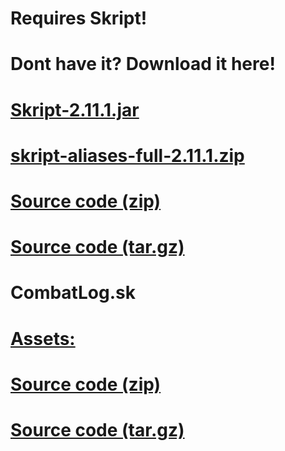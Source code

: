 # Requires Skript!
# Dont have it? Download it here!
# [Skript-2.11.1.jar](https://github.com/SkriptLang/Skript/releases/download/2.11.1/Skript-2.11.1.jar)
# [skript-aliases-full-2.11.1.zip](https://github.com/SkriptLang/Skript/releases/download/2.11.1/skript-aliases-full-2.11.1.zip)
# [Source code (zip)](https://github.com/SkriptLang/Skript/archive/refs/tags/2.11.1.zip)
# [Source code (tar.gz)](https://github.com/SkriptLang/Skript/archive/refs/tags/2.11.1.tar.gz)
# 
# CombatLog.sk
# [Assets:](https://github.com/Death1Clown/CombatLog-Skript/releases/tag/Skript)
# [Source code (zip)](https://github.com/Death1Clown/CombatLog-Skript/archive/refs/tags/Skript.zip)
# [Source code (tar.gz)](https://github.com/Death1Clown/CombatLog-Skript/archive/refs/tags/Skript.tar.gz)
